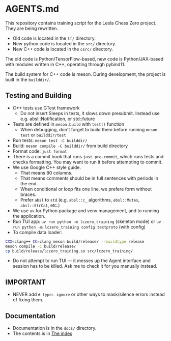 # AGENTS.md

This repository contains training script for the Leela Chess Zero project.
They are being rewritten.

* Old code is located in the `tf/` directory.
* New python code is located in the `src/` directory.
* New C++ code is located in the `csrc/` directory.

The old code is Python/TensorFlow-based, new code is Python/JAX-based with
modules written in C++, operating through pybind11.

The build system for C++ code is meson. During development, the project is built
in the `builddir/`.

## Testing and Building

* C++ tests use GTest framework
  * Do not insert Sleeps in tests, it slows down presubmit. Instead use e.g.
    absl::Notification, or std::future
* Tests are defined in `meson.build` with `test()` function
  * When debugging, don't forget to build them before running `meson test` or
    `builddir/test`
* Run tests: `meson test -C builddir/`
* Build: `meson compile -C builddir/` from build directory
* Format code: `just format`
* There is a commit hook that runs `just pre-commit`, which runs tests and
  checks formatting. You may want to run it before attempting to commit.
* We use Google C++ style guide.
  * That means 80 columns.
  * That means comments should be in full sentences with periods in the end.
  * When conditional or loop fits one line, we prefere form without braces.
  * Prefer `absl` to `std` (e.g. `absl::c_` algorithms, `absl::Mutex`,
    `absl::StrCat`, etc.)
* We use `uv` for Python package and venv management, and to running the
  application.
* Run TUI app: `uv run python -m lczero_training` (skeleton mode) or
  `uv run python -m lczero_training config.textproto` (with config)
* To compile data loader:

```sh
CXX=clang++ CC=clang meson build/release/ --buildtype release
meson compile -C build/release/
cp build/release/lczero_training.so src/lczero_training/
```

* Do not attempt to run TUI — it messes up the Agent interface and session has
  to be killed. Ask me to check it for you manually instead.

## IMPORTANT

* NEVER add `# type: ignore` or other ways to mask/silence errors instead of
  fixing them.

## Documentation

* Documentation is in the `docs/` directory.
* The contents is in [The index](docs/index.md)
